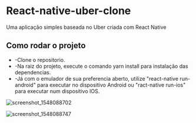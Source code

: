 # React-native-uber-clone
Uma aplicação simples baseada no Uber criada com React Native

## Como rodar o projeto

<ul>
<li>-Clone o repositorio.</li>
<li>-Na raiz do projeto, execute o comando yarn install para instalação das dependencias.</li>
<li>-Já com o emulador de sua preferencia aberto, utilize "react-native run-android" para executar no dispositivo Android ou "ract-native run-ios" para executar num dispositivo IOS.</li>
</ul>




![screenshot_1548088702](https://user-images.githubusercontent.com/17407081/51490113-5c72c680-1d91-11e9-9d21-31116f21d46d.png)

![screenshot_1548088747](https://user-images.githubusercontent.com/17407081/51490118-5f6db700-1d91-11e9-84b5-0dd64787f5ef.png)
